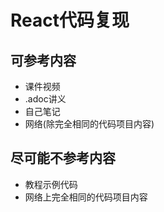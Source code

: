 # React代码复现

## 可参考内容
* 课件视频
* .adoc讲义
* 自己笔记
* 网络(除完全相同的代码项目内容)

## 尽可能不参考内容
* 教程示例代码
* 网络上完全相同的代码项目内容